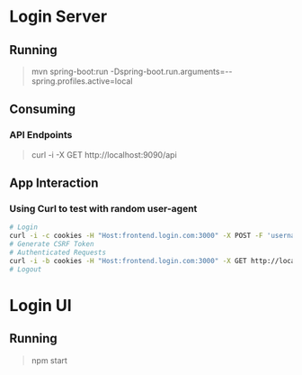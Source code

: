 # Login Server

## Running

> mvn spring-boot:run -Dspring-boot.run.arguments=--spring.profiles.active=local

## Consuming

### API Endpoints

> curl -i -X GET http://localhost:9090/api

## App Interaction

### Using Curl to test with random user-agent

```bash
# Login
curl -i -c cookies -H "Host:frontend.login.com:3000" -X POST -F 'username=williamluo7777' -F 'password=abc123' http://localhost:9090/app/login
# Generate CSRF Token
# Authenticated Requests
curl -i -b cookies -H "Host:frontend.login.com:3000" -X GET http://localhost:9090/api/users/2
# Logout
```

# Login UI

## Running

> npm start